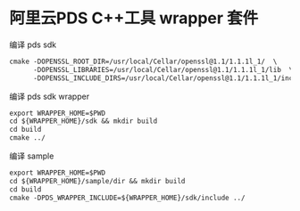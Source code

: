 # 阿里云PDS C++工具 wrapper 套件

编译 pds sdk

``` txt
cmake -DOPENSSL_ROOT_DIR=/usr/local/Cellar/openssl@1.1/1.1.1l_1/  \
      -DOPENSSL_LIBRARIES=/usr/local/Cellar/openssl@1.1/1.1.1l_1/lib  \
      -DOPENSSL_INCLUDE_DIRS=/usr/local/Cellar/openssl@1.1/1.1.1l_1/include/ ..
```

编译 pds sdk wrapper

``` txt
export WRAPPER_HOME=$PWD
cd ${WRAPPER_HOME}/sdk && mkdir build
cd build
cmake ../
```

编译 sample

``` txt
export WRAPPER_HOME=$PWD
cd ${WRAPPER_HOME}/sample/dir && mkdir build
cd build
cmake -DPDS_WRAPPER_INCLUDE=${WRAPPER_HOME}/sdk/include ../
```
